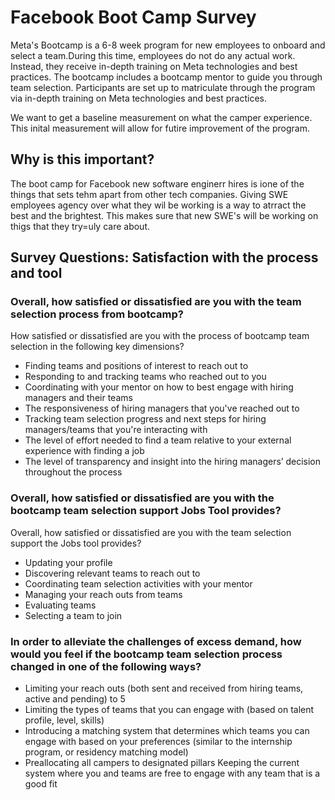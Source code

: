 # Facebook Boot Camp Survey

Meta's Bootcamp is a 6-8 week program for new employees to onboard and select a team.During this time, employees do not do any actual work. Instead, they receive in-depth training on Meta technologies and best practices. The bootcamp includes a bootcamp mentor to guide you through team selection. Participants are set up to matriculate through the program via in-depth training on Meta technologies and best practices.

We want to get a baseline measurement on what the camper experience. This inital measurement will allow for futire improvement of the program.

## Why is this important?
The boot camp for Facebook new software enginerr hires is ione of the things that sets tehm apart from other tech companies. Giving SWE employees agency over what they wil be working is a way to atrract the best and the brightest. This makes sure that new SWE's will be working on thigs that they try=uly care about.

## Survey Questions: Satisfaction with the process and tool
### Overall, how satisfied or dissatisfied are you with the team selection process from bootcamp?
How satisfied or dissatisfied are you with the process of bootcamp team selection in the following key dimensions?
- Finding teams and positions of interest to reach out to
- Responding to and tracking teams who reached out to you
- Coordinating with your mentor on how to best engage with hiring managers and their teams
- The responsiveness of hiring managers that you've reached out to
- Tracking team selection progress and next steps for hiring managers/teams that you're interacting with
- The level of effort needed to find a team relative to your external experience with finding a job
- The level of transparency and insight into the hiring managers’ decision throughout the process

### Overall, how satisfied or dissatisfied are you with the bootcamp team selection support Jobs Tool provides?
Overall, how satisfied or dissatisfied are you with the team selection support the Jobs tool provides?
- Updating your profile
- Discovering relevant teams to reach out to
- Coordinating team selection activities with your mentor
- Managing your reach outs from teams
- Evaluating teams
- Selecting a team to join

### In order to alleviate the challenges of excess demand, how would you feel if the bootcamp team selection process changed in one of the following ways?
- Limiting your reach outs (both sent and received from hiring teams, active and pending) to 5
- Limiting the types of teams that you can engage with (based on talent profile, level, skills)
- Introducing a matching system that determines which teams you can engage with based on your preferences (similar to the internship program, or residency matching model)
- Preallocating all campers to designated pillars Keeping the current system where you and teams are free to engage with any team that is a good fit


